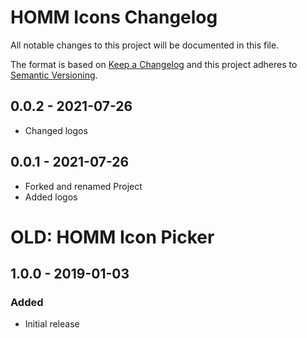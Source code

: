 # HOMM Icons Changelog

All notable changes to this project will be documented in this file.

The format is based on [Keep a Changelog](http://keepachangelog.com/) and this project adheres
to [Semantic Versioning](http://semver.org/).

## 0.0.2 - 2021-07-26

- Changed logos

## 0.0.1 - 2021-07-26

- Forked and renamed Project
- Added logos

# OLD: HOMM Icon Picker

## 1.0.0 - 2019-01-03

### Added

- Initial release
